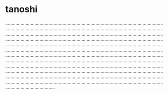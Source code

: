 # tanoshi
.......................................................................................................................................................................................................................................................................................................................................................................................................................................................................................................................................................................................................................................................................................................................................................................................................................................................................................................................................................................................................................................................................................................................................................................................................................................................................................................................................................................................................................................................................................................................................................................................